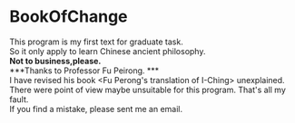 # BookOfChange
This program is my first text for graduate task.<br>
So it only apply to learn Chinese ancient philosophy.<br>
**Not to business,please.**<br>
***Thanks to Professor Fu Peirong. ***<br>
I have revised his book <Fu Perong's translation of I-Ching> unexplained.<br>
There were point of view maybe unsuitable for this program. That's all my fault.<br>
If you find a mistake, please sent me an email.<br>
